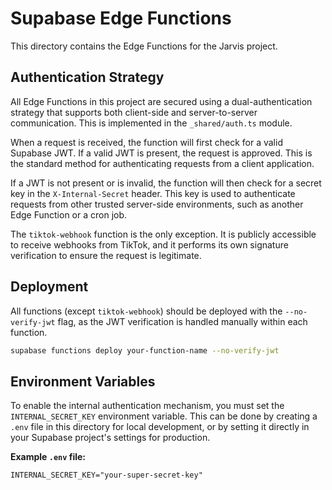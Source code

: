 # Supabase Edge Functions

This directory contains the Edge Functions for the Jarvis project.

## Authentication Strategy

All Edge Functions in this project are secured using a dual-authentication strategy that supports both client-side and server-to-server communication. This is implemented in the `_shared/auth.ts` module.

When a request is received, the function will first check for a valid Supabase JWT. If a valid JWT is present, the request is approved. This is the standard method for authenticating requests from a client application.

If a JWT is not present or is invalid, the function will then check for a secret key in the `X-Internal-Secret` header. This key is used to authenticate requests from other trusted server-side environments, such as another Edge Function or a cron job.

The `tiktok-webhook` function is the only exception. It is publicly accessible to receive webhooks from TikTok, and it performs its own signature verification to ensure the request is legitimate.

## Deployment

All functions (except `tiktok-webhook`) should be deployed with the `--no-verify-jwt` flag, as the JWT verification is handled manually within each function.

```bash
supabase functions deploy your-function-name --no-verify-jwt
```

## Environment Variables

To enable the internal authentication mechanism, you must set the `INTERNAL_SECRET_KEY` environment variable. This can be done by creating a `.env` file in this directory for local development, or by setting it directly in your Supabase project's settings for production.

**Example `.env` file:**

```
INTERNAL_SECRET_KEY="your-super-secret-key"
```
